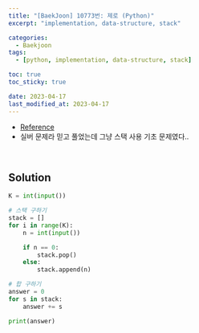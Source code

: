 ```yaml
---
title: "[BaekJoon] 10773번: 제로 (Python)"
excerpt: "implementation, data-structure, stack"

categories:
  - Baekjoon
tags:
  - [python, implementation, data-structure, stack]

toc: true
toc_sticky: true

date: 2023-04-17
last_modified_at: 2023-04-17
---
```


- [Reference](https://www.acmicpc.net/problem/10773)
- 실버 문제라 믿고 풀었는데 그냥 스택 사용 기초 문제였다..

<br>

## Solution

```python
K = int(input())

# 스택 구하기
stack = []
for i in range(K):
    n = int(input())

    if n == 0:
        stack.pop()
    else:
        stack.append(n)

# 합 구하기
answer = 0
for s in stack:
    answer += s

print(answer)
```